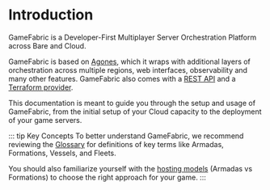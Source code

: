 # Introduction

GameFabric is a Developer-First Multiplayer Server Orchestration Platform across Bare and Cloud.

GameFabric is based on [Agones](https://agones.dev/site/docs/), which it wraps with additional layers of orchestration across multiple regions, web interfaces, observability and many other features.
GameFabric also comes with a [REST API](https://docs.gamefabric.dev/api) and a [Terraform provider](https://developer.hashicorp.com/terraform).

This documentation is meant to guide you through the setup and usage of GameFabric, from the initial setup of your Cloud capacity to the deployment of your game servers.

::: tip Key Concepts
To better understand GameFabric, we recommend reviewing the [Glossary](/multiplayer-servers/getting-started/glossary) for definitions of key terms like Armadas, Formations, Vessels, and Fleets.

You should also familiarize yourself with the [hosting models](/multiplayer-servers/hosting-models/identifying-your-hosting-model) (Armadas vs Formations) to choose the right approach for your game.
:::
